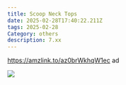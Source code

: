 ```yaml
---
title: Scoop Neck Tops
date: 2025-02-28T17:40:22.211Z
tags: 2025-02-28
Category: others
description: 7.xx
---
```

https://amzlink.to/az0brWkhqW1ec  ad <!--StartFragment-->

![](https://m.media-amazon.com/images/I/712AsP94keL._AC_SY741_.jpg)

<!--EndFragment-->